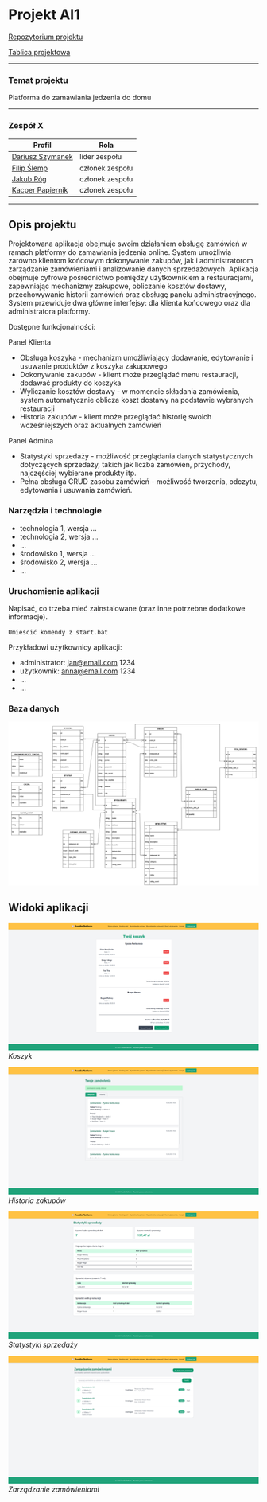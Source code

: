 # Projekt AI1

[Repozytorium projektu](https://github.com/Hiltes/project-ai1)

[Tablica projektowa](https://github.com/users/Hiltes/projects/3)

---


### Temat projektu

Platforma do zamawiania jedzenia do domu

---

### Zespół X

| Profil | Rola |
| ------ | ------ |
| [Dariusz Szymanek](https://github.com/Hiltes) | lider zespołu |
| [Filip Ślemp](https://github.com/FilipSl3) | członek zespołu |
| [Jakub Róg](https://github.com/xkubax242) | członek zespołu |
| [Kacper Papiernik](https://github.com/LeNexusLe) | członek zespołu |

---


## Opis projektu

Projektowana aplikacja obejmuje swoim działaniem obsługę zamówień w ramach platformy do zamawiania jedzenia online. System umożliwia zarówno klientom końcowym dokonywanie zakupów, jak i administratorom zarządzanie zamówieniami i analizowanie danych sprzedażowych. Aplikacja obejmuje cyfrowe pośrednictwo pomiędzy użytkownikiem a restauracjami, zapewniając mechanizmy zakupowe, obliczanie kosztów dostawy, przechowywanie historii zamówień oraz obsługę panelu administracyjnego. System przewiduje dwa główne interfejsy: dla klienta końcowego oraz dla administratora platformy.

Dostępne funkcjonalności:

Panel Klienta
* Obsługa koszyka - mechanizm umożliwiający dodawanie, edytowanie i usuwanie produktów z koszyka zakupowego
* Dokonywanie zakupów - klient może przeglądać menu restauracji, dodawać produkty do koszyka
* Wyliczanie kosztów dostawy - w momencie składania zamówienia, system automatycznie oblicza koszt dostawy na podstawie wybranych restauracji
* Historia zakupów - klient może przeglądać historię swoich wcześniejszych oraz aktualnych zamówień

Panel Admina
* Statystyki sprzedaży - możliwość przeglądania danych statystycznych dotyczących sprzedaży, takich jak liczba zamówień, przychody, najczęściej wybierane produkty itp.
* Pełna obsługa CRUD zasobu zamówień - możliwość tworzenia, odczytu, edytowania i usuwania zamówień.

### Narzędzia i technologie
* technologia 1, wersja ...
* technologia 2, wersja ...
* ...
* środowisko 1, wersja ...
* środowisko 2, wersja ...
* ...

### Uruchomienie aplikacji

Napisać, co trzeba mieć zainstalowane (oraz inne potrzebne dodatkowe informacje).

```
Umieścić komendy z start.bat

```

Przykładowi użytkownicy aplikacji:
* administrator: jan@email.com 1234
* użytkownik: anna@email.com 1234
* ...
* ...

### Baza danych

![Diagram ERD](./docs-img/erd.png)

## Widoki aplikacji 

![Strona główna](./docs-img/koszyk.png)
*Koszyk*

![Strona główna](./docs-img/historiaZakupu.png)
*Historia zakupów*

![Strona główna](./docs-img/statystykiSprzedazy.png)
*Statystyki sprzedaży*

![Strona główna](./docs-img/zarzadzanieZamowieniami.png)
*Zarządzanie zamówieniami*